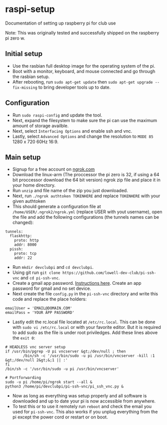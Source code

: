 # raspi-setup
Documentation of setting up raspberry pi for club use

Note: This was originally tested and successfully shipped on the raspberry pi zero w.

## Initial setup

- Use the rasbian full desktop image for the operating system of the pi.
- Boot with a monitor, keyboard, and mouse connected and go through the rasbian setup.
- After rebooting, run `sudo apt-get update` then `sudo apt-get upgrade --fix-missing` to bring developer tools up to date.

## Configuration

- Run `sudo raspi-config` and update the tool.
- Next, expand the filesystem to make sure the pi can use the maximum amount of storage availble.
- Next, select `Interfacing Options` and enable ssh and vnc.
- Lastly, select `Advanced Options` and change the resolution to `MODE 85` 1280 x 720 60Hz 16:9.

## Main setup

- Signup for a free account on [ngrok.com](https://ngrok.com/)
- Download the linux-arm (The proccessor the pi zero is 32, if using a 64 bit proccessor download the 64 bit version) ngrok zip file and place it in your home directory.
- Run `unzip` and file name of the zip you just downloaded.
- Next, run `./ngrok authtoken TOKENHERE` and replace `TOKENHERE` with your given authtoken
- This should generate a configuration file at `/home/USER/.ngrok2/ngrok.yml` (replace USER with yout username), open the file and add the following configurations (the tunnels names can be changed):
```
tunnels:
  flaskhttp:
    proto: http
    addr: 8000
  pissh:
    proto: tcp
    addr: 22
```
- Run `mkdir devclubpi` and `cd devclubpi`.
- Using git run `git clone https://github.com/lowell-dev-club/pi-ssh-vnc` and `cd pi-ssh-vnc`.
- Create a gmail app password. [Instructions here](https://support.google.com/accounts/answer/185833?hl=en). Create an app password for gmail and no set device.
- Next create the file `config.py` in the `pi-ssh-vnc` directory and write this code and replace the place holders:
```
emailUser = 'EMAIL@DOMAIN.COM'
emailPass = 'YOUR APP PASSWORD'
```
- Lastly edit the rc.local file located at `/etc/rc.local`. This can be done with `sudo vi /etc/rc.local` or with your favorite editor. But it is required to add sudo as the file is under root priviledges. Add these lines above the `exit 0`:
```
# HEADLESS vnc server setup
if /usr/bin/pgrep -U pi vncserver &gt;/dev/null ; then 
        /bin/sh -c '/usr/bin/sudo -u pi /usr/bin/vncserver -kill :1 &gt;/dev/null 2&gt;&;1 || :'
fi 
/bin/sh -c '/usr/bin/sudo -u pi /usr/bin/vncserver'

# Portforwarding
sudo -u pi /home/pi/ngrok start --all &
python3 /home/pi/devclubpi/pi-ssh-vnc/pi_ssh_vnc.py &
```
- Now as long as everything was setup properly and all software is downloaded and up to date your pi is now accessible from anywhere.
- To test this or to use it remotely run `reboot` and check the email you used for `pi-ssh-vnc`. This also works if you unplug everything from the pi except the power cord or restart or on boot.
